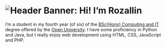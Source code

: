 
<!--
**rozallin/rozallin** is a ✨ _special_ ✨ repository because its `README.md` (this file) appears on your GitHub profile.

Here are some ideas to get you started:

- 🔭 I’m currently working on ...
- 🌱 I’m currently learning ...
- 👯 I’m looking to collaborate on ...
- 🤔 I’m looking for help with ...
- 💬 Ask me about ...
- 📫 How to reach me: ...
- 😄 Pronouns: ...
- ⚡ Fun fact: ...
-->
# ![Header Banner: Hi! I’m Rozallin]( https://imgur.com/5fNef49.png)
I’m a student in my fourth year (of six) of the [BSc(Hons) Computing and IT](http://www.open.ac.uk/courses/computing-it/degrees/bsc-computing-it-software-q62-soft) degree offered by the [Open University](https://www.open.ac.uk). I have some proficiency in Python and Java, but I really enjoy web development using HTML, CSS, JavaScript and PHP.
